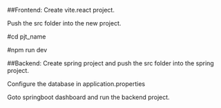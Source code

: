 ##Frontend:
Create vite.react project.

Push the src folder into the new project.

#cd pjt_name

#npm run dev

##Backend:
Create spring project and push the src folder into the spring project.

Configure the database in application.properties

Goto springboot dashboard and run the backend project.

